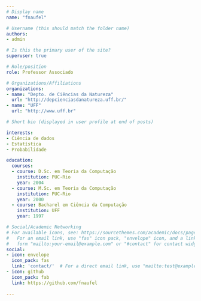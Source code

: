 ```yaml
---
# Display name
name: "fnaufel"

# Username (this should match the folder name)
authors:
- admin

# Is this the primary user of the site?
superuser: true

# Role/position
role: Professor Associado

# Organizations/Affiliations
organizations:
- name: "Depto. de Ciências da Natureza"
  url: "http://depcienciasdanatureza.uff.br/"
- name: "UFF"
  url: "http://www.uff.br"

# Short bio (displayed in user profile at end of posts)

interests:
- Ciência de dados
- Estatística
- Probabilidade

education:
  courses:
  - course: D.Sc. em Teoria da Computação
    institution: PUC-Rio
    year: 2004
  - course: M.Sc. em Teoria da Computação
    institution: PUC-Rio
    year: 2000
  - course: Bacharel em Ciência da Computação
    institution: UFF
    year: 1997

# Social/Academic Networking
# For available icons, see: https://sourcethemes.com/academic/docs/page-builder/#icons
#   For an email link, use "fas" icon pack, "envelope" icon, and a link in the
#   form "mailto:your-email@example.com" or "#contact" for contact widget.
social:
- icon: envelope
  icon_pack: fas
  link: 'contact/'  # For a direct email link, use "mailto:test@example.org".
- icon: github
  icon_pack: fab
  link: https://github.com/fnaufel
  
---
```

